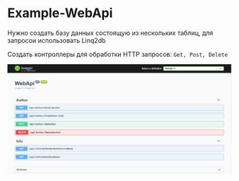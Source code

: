 # Example-WebApi

Нужно создать базу данных состоящую из нескольких таблиц, для запросои использовать Linq2db

Создать контроллеры для обработки HTTP запросов: `Get, Post, Delete`


![Контроллеры](https://github.com/yri066/Example-WebApi/blob/main/image/controllers.png?raw=true)
